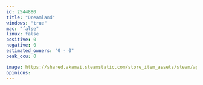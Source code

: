 ```yaml
---
id: 2544880
title: "Dreamland"
windows: "true"
mac: "false"
linux: false
positive: 0
negative: 0
estimated_owners: "0 - 0"
peak_ccu: 0

image: https://shared.akamai.steamstatic.com/store_item_assets/steam/apps/2544880/header.jpg?t=1712075429
opinions:
---
```

